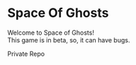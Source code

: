 # Space Of Ghosts
Welcome to Space of Ghosts!  
This game is in beta, so, it can have bugs.

Private Repo